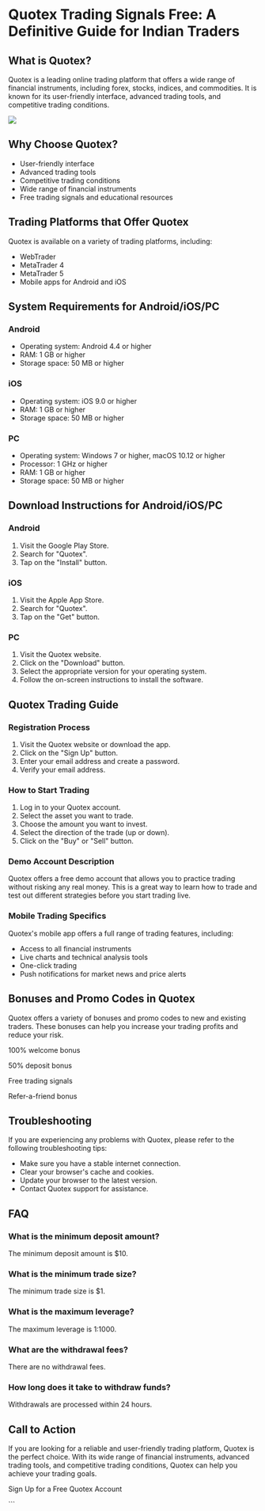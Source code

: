 # Quotex Trading Signals Free: A Definitive Guide for Indian Traders

## What is Quotex?

Quotex is a leading online trading platform that offers a wide range of
financial instruments, including forex, stocks, indices, and
commodities. It is known for its user-friendly interface, advanced
trading tools, and competitive trading conditions.

[![](https://static.quotex.io/files/8_en/300_250.jpg)](https://traff.sbs/brokerqxsignupf)

## Why Choose Quotex?

-   User-friendly interface
-   Advanced trading tools
-   Competitive trading conditions
-   Wide range of financial instruments
-   Free trading signals and educational resources

## Trading Platforms that Offer Quotex

Quotex is available on a variety of trading platforms, including:

-   WebTrader
-   MetaTrader 4
-   MetaTrader 5
-   Mobile apps for Android and iOS

## System Requirements for Android/iOS/PC

### Android

-   Operating system: Android 4.4 or higher
-   RAM: 1 GB or higher
-   Storage space: 50 MB or higher

### iOS

-   Operating system: iOS 9.0 or higher
-   RAM: 1 GB or higher
-   Storage space: 50 MB or higher

### PC

-   Operating system: Windows 7 or higher, macOS 10.12 or higher
-   Processor: 1 GHz or higher
-   RAM: 1 GB or higher
-   Storage space: 50 MB or higher

## Download Instructions for Android/iOS/PC

### Android

1.  Visit the Google Play Store.
2.  Search for "Quotex".
3.  Tap on the "Install" button.

### iOS

1.  Visit the Apple App Store.
2.  Search for "Quotex".
3.  Tap on the "Get" button.

### PC

1.  Visit the Quotex website.
2.  Click on the "Download" button.
3.  Select the appropriate version for your operating system.
4.  Follow the on-screen instructions to install the software.

## Quotex Trading Guide

### Registration Process

1.  Visit the Quotex website or download the app.
2.  Click on the "Sign Up" button.
3.  Enter your email address and create a password.
4.  Verify your email address.

### How to Start Trading

1.  Log in to your Quotex account.
2.  Select the asset you want to trade.
3.  Choose the amount you want to invest.
4.  Select the direction of the trade (up or down).
5.  Click on the "Buy" or "Sell" button.

### Demo Account Description

Quotex offers a free demo account that allows you to practice trading
without risking any real money. This is a great way to learn how to
trade and test out different strategies before you start trading live.

### Mobile Trading Specifics

Quotex\'s mobile app offers a full range of trading features, including:

-   Access to all financial instruments
-   Live charts and technical analysis tools
-   One-click trading
-   Push notifications for market news and price alerts

## Bonuses and Promo Codes in Quotex

Quotex offers a variety of bonuses and promo codes to new and existing
traders. These bonuses can help you increase your trading profits and
reduce your risk.

100% welcome bonus

50% deposit bonus

Free trading signals

Refer-a-friend bonus

## Troubleshooting

If you are experiencing any problems with Quotex, please refer to the
following troubleshooting tips:

-   Make sure you have a stable internet connection.
-   Clear your browser\'s cache and cookies.
-   Update your browser to the latest version.
-   Contact Quotex support for assistance.

## FAQ

### What is the minimum deposit amount?

The minimum deposit amount is \$10.

### What is the minimum trade size?

The minimum trade size is \$1.

### What is the maximum leverage?

The maximum leverage is 1:1000.

### What are the withdrawal fees?

There are no withdrawal fees.

### How long does it take to withdraw funds?

Withdrawals are processed within 24 hours.

## Call to Action

If you are looking for a reliable and user-friendly trading platform,
Quotex is the perfect choice. With its wide range of financial
instruments, advanced trading tools, and competitive trading conditions,
Quotex can help you achieve your trading goals.

Sign Up for a Free Quotex Account

\`\`\`

